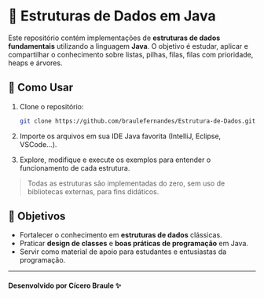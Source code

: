 # 🧩 Estruturas de Dados em Java

Este repositório contém implementações de **estruturas de dados fundamentais** utilizando a linguagem **Java**. O objetivo é estudar, aplicar e compartilhar o conhecimento sobre listas, pilhas, filas, filas com prioridade, heaps e árvores.

## 🚀 Como Usar

1. Clone o repositório:
   ```bash
   git clone https://github.com/braulefernandes/Estrutura-de-Dados.git
   ```

2. Importe os arquivos em sua IDE Java favorita (IntelliJ, Eclipse, VSCode...).

3. Explore, modifique e execute os exemplos para entender o funcionamento de cada estrutura.

> Todas as estruturas são implementadas do zero, sem uso de bibliotecas externas, para fins didáticos.

## 🎯 Objetivos

- Fortalecer o conhecimento em **estruturas de dados** clássicas.
- Praticar **design de classes** e **boas práticas de programação** em Java.
- Servir como material de apoio para estudantes e entusiastas da programação.

---

#### Desenvolvido por Cícero Braule ✨
